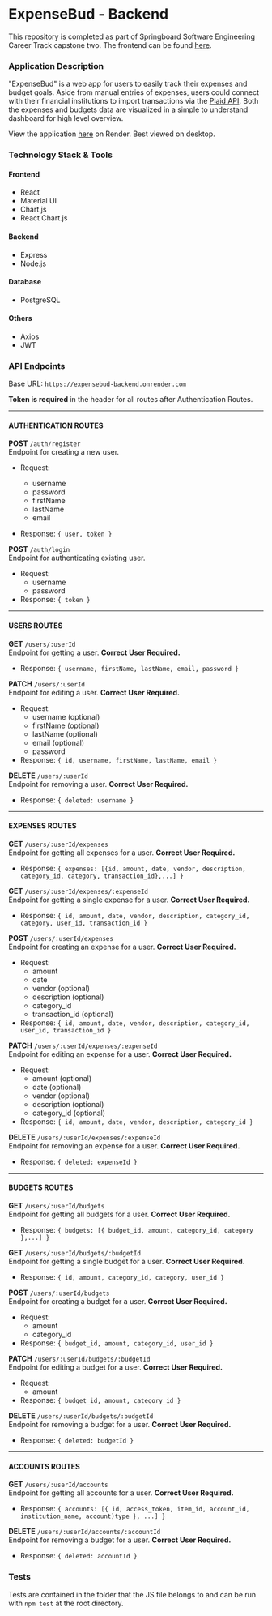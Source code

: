 # ExpenseBud - Backend

This repository is completed as part of Springboard Software Engineering Career Track capstone two. The frontend can be found [here](https://github.com/hsiangj/capstone-two-frontend "ExpenseBud Frontend"). 

### Application Description
"ExpenseBud" is a web app for users to easily track their expenses and budget goals. Aside from manual entries of expenses, users could connect with their financial institutions to import transactions via the [Plaid API](https://plaid.com/docs/). Both the expenses and budgets data are visualized in a simple to understand dashboard for high level overview. 

View the application [here](https://expensebud.onrender.com/ "ExpenseBud") on Render. Best viewed on desktop. 

### Technology Stack & Tools
#### Frontend
* React
* Material UI
* Chart.js
* React Chart.js
#### Backend
* Express
* Node.js
#### Database
* PostgreSQL
#### Others
* Axios
* JWT

### API Endpoints
Base URL: `https://expensebud-backend.onrender.com` 

**Token is required** in the header for all routes after Authentication Routes. 

---
#### AUTHENTICATION ROUTES
**POST** `/auth/register`   
Endpoint for creating a new user. 
- Request:
    - username
    - password
    - firstName
    - lastName
    - email

- Response: 
`{ user, token }`

**POST** `/auth/login`  
Endpoint for authenticating existing user. 
- Request:
    - username
    - password
- Response: 
`{ token }`

---
#### USERS ROUTES
**GET** `/users/:userId`   
Endpoint for getting a user. **Correct User Required.**  
- Response: 
`{ username, firstName, lastName, email, password }`

**PATCH** `/users/:userId`   
Endpoint for editing a user. **Correct User Required.**  
- Request:  
    - username (optional)
    - firstName (optional)
    - lastName (optional)
    - email (optional)
    - password
- Response: `{ id, username, firstName, lastName, email }`

**DELETE** `/users/:userId`   
Endpoint for removing a user. **Correct User Required.**  
- Response: `{ deleted: username }`

---
#### EXPENSES ROUTES
**GET** `/users/:userId/expenses`   
Endpoint for getting all expenses for a user. **Correct User Required.**  
- Response: `{ expenses: [{id, amount, date, vendor, description, category_id, category, transaction_id},...] }`

**GET** `/users/:userId/expenses/:expenseId`   
Endpoint for getting a single expense for a user. **Correct User Required.**  
- Response: `{ id, amount, date, vendor, description, category_id, category, user_id, transaction_id }`

**POST** `/users/:userId/expenses`  
Endpoint for creating an expense for a user. **Correct User Required.**     
- Request:  
    - amount
    - date 
    - vendor (optional)
    - description (optional)
    - category_id
    - transaction_id (optional)
- Response: `{ id, amount, date, vendor, description, category_id, user_id, transaction_id } `

**PATCH** `/users/:userId/expenses/:expenseId`   
Endpoint for editing an expense for a user. **Correct User Required.**     
- Request:  
    - amount (optional)
    - date (optional)
    - vendor (optional)
    - description (optional)
    - category_id (optional)
- Response: `{ id, amount, date, vendor, description, category_id }`

**DELETE** `/users/:userId/expenses/:expenseId`   
Endpoint for removing an expense for a user. **Correct User Required.**     
- Response: `{ deleted: expenseId }`
---
#### BUDGETS ROUTES
**GET** `/users/:userId/budgets`   
Endpoint for getting all budgets for a user. **Correct User Required.**  
- Response: `{ budgets: [{ budget_id, amount, category_id, category },...] }`

**GET** `/users/:userId/budgets/:budgetId`   
Endpoint for getting a single budget for a user. **Correct User Required.**  
- Response: `{ id, amount, category_id, category, user_id }`

**POST** `/users/:userId/budgets`  
Endpoint for creating a budget for a user. **Correct User Required.**     
- Request:  
    - amount
    - category_id
- Response: `{ budget_id, amount, category_id, user_id }  `

**PATCH** `/users/:userId/budgets/:budgetId`   
Endpoint for editing a budget for a user. **Correct User Required.**     
- Request:  
    - amount 
- Response: `{ budget_id, amount, category_id }`

**DELETE** `/users/:userId/budgets/:budgetId`   
Endpoint for removing a budget for a user. **Correct User Required.**     
- Response: `{ deleted: budgetId }`

---
#### ACCOUNTS ROUTES
**GET** `/users/:userId/accounts`   
Endpoint for getting all accounts for a user. **Correct User Required.**  
- Response: `{ accounts: [{ id, access_token, item_id, account_id, institution_name, account)type }, ...] }`

**DELETE** `/users/:userId/accounts/:accountId`   
Endpoint for removing a budget for a user. **Correct User Required.**     
- Response: `{ deleted: accountId }`

### Tests
Tests are contained in the folder that the JS file belongs to and can be run with `npm test` at the root directory. 



